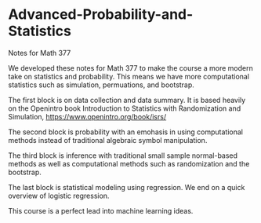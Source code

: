 # Advanced-Probability-and-Statistics
Notes for Math 377

We developed these notes for Math 377 to make the course a more modern take on statistics and probability. This means we have more computational statistics such as simulation, permuations, and bootstrap.

The first block is on data collection and data summary. It is based heavily on the Openintro book Introduction to Statistics with Randomization and Simulation, https://www.openintro.org/book/isrs/

The second block is probability with an emohasis in using computational methods instead of traditional algebraic symbol manipulation.  

The third block is inference with traditional small sample normal-based methods as well as computational methods such as randomization and the bootstrap.  

The last block is statistical modeling using regression. We end on a quick overview of logistic regression.

This course is a perfect lead into machine learning ideas.
